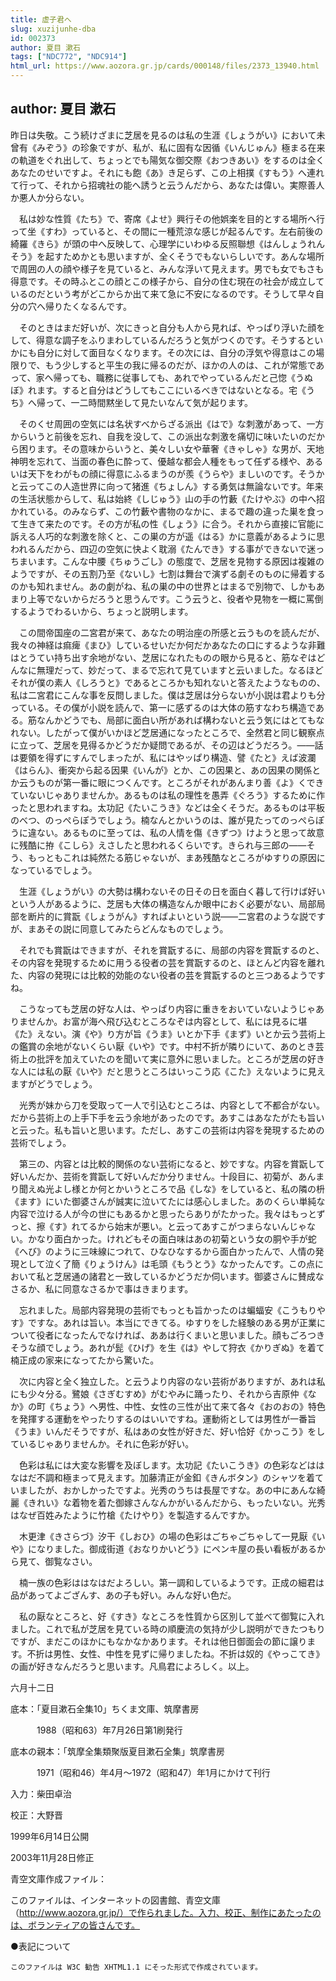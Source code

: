 ```yaml
---
title: 虚子君へ
slug: xuzijunhe-dba
id: 002373
author: 夏目 漱石
tags: ["NDC772", "NDC914"]
html_url: https://www.aozora.gr.jp/cards/000148/files/2373_13940.html
---
```


## author: 夏目 漱石

昨日は失敬。こう続けざまに芝居を見るのは私の生涯《しょうがい》において未曾有《みぞう》の珍象ですが、私が、私に固有な因循《いんじゅん》極まる在来の軌道をぐれ出して、ちょっとでも陽気な御交際《おつきあい》をするのは全くあなたのせいですよ。それにも飽《あ》き足らず、この上相撲《すもう》へ連れて行って、それから招魂社の能へ誘うと云うんだから、あなたは偉い。実際善人か悪人か分らない。

　私は妙な性質《たち》で、寄席《よせ》興行その他娯楽を目的とする場所へ行って坐《すわ》っていると、その間に一種荒涼な感じが起るんです。左右前後の綺羅《きら》が頭の中へ反映して、心理学にいわゆる反照聯想《はんしょうれんそう》を起すためかとも思いますが、全くそうでもないらしいです。あんな場所で周囲の人の顔や様子を見ていると、みんな浮いて見えます。男でも女でもさも得意です。その時ふとこの顔とこの様子から、自分の住む現在の社会が成立しているのだという考がどこからか出て来て急に不安になるのです。そうして早々自分の穴へ帰りたくなるんです。

　そのときはまだ好いが、次にきっと自分も人から見れば、やっぱり浮いた顔をして、得意な調子をふりまわしているんだろうと気がつくのです。そうするといかにも自分に対して面目なくなります。その次には、自分の浮気や得意はこの場限りで、もう少しすると平生の我に帰るのだが、ほかの人のは、これが常態であって、家へ帰っても、職務に従事しても、あれでやっているんだと己惚《うぬぼ》れます。すると自分はどうしてもここにいるべきではないとなる。宅《うち》へ帰って、一二時間黙坐して見たいなんて気が起ります。

　そのくせ周囲の空気には名状すべからざる派出《はで》な刺激があって、一方からいうと前後を忘れ、自我を没して、この派出な刺激を痛切に味いたいのだから困ります。その意味からいうと、美々しい女や華奢《きゃしゃ》な男が、天地神明を忘れて、当面の春色に酔って、優越な都会人種をもって任ずる様や、あるいは天下をわがもの顔に得意にふるまうのが羨《うらや》ましいのです。そうかと云ってこの人造世界に向って猪進《ちょしん》する勇気は無論ないです。年来の生活状態からして、私は始終《しじゅう》山の手の竹藪《たけやぶ》の中へ招かれている。のみならず、この竹藪や書物のなかに、まるで趣の違った巣を食って生きて来たのです。その方が私の性《しょう》に合う。それから直接に官能に訴える人巧的な刺激を除くと、この巣の方が遥《はる》かに意義があるように思われるんだから、四辺の空気に快よく耽溺《たんでき》する事ができないで迷っちまいます。こんな中腰《ちゅうごし》の態度で、芝居を見物する原因は複雑のようですが、その五割乃至《ないし》七割は舞台で演ずる劇そのものに帰着するのかも知れません。あの劇がね、私の巣の中の世界とはまるで別物で、しかもあまり上等でないからだろうと思うんです。こう云うと、役者や見物を一概に罵倒するようでわるいから、ちょっと説明します。

　この間帝国座の二宮君が来て、あなたの明治座の所感と云うものを読んだが、我々の神経は痲痺《まひ》しているせいだか何だかあなたの口にするような非難はとうてい持ち出す余地がない、芝居になれたものの眼から見ると、筋なぞはどんなに無理だって、妙だって、まるで忘れて見ていますと云いました。なるほどそれが僕の素人《しろうと》であるところかも知れないと答えたようなものの、私は二宮君にこんな事を反問しました。僕は芝居は分らないが小説は君よりも分っている。その僕が小説を読んで、第一に感ずるのは大体の筋すなわち構造である。筋なんかどうでも、局部に面白い所があれば構わないと云う気にはとてもなれない。したがって僕がいかほど芝居通になったところで、全然君と同じ観察点に立って、芝居を見得るかどうだか疑問であるが、その辺はどうだろう。――話は要領を得ずにすんでしまったが、私にはやッぱり構造、譬《たと》えば波瀾《はらん》、衝突から起る因果《いんが》とか、この因果と、あの因果の関係とか云うものが第一番に眼につくんです。ところがそれがあんまり善《よ》くできていないじゃありませんか。あるものは私の理性を愚弄《ぐろう》するために作ったと思われますね。太功記《たいこうき》などは全くそうだ。あるものは平板のべつ、のっぺらぽうでしょう。楠なんとかいうのは、誰が見たってのっぺらぽうに違ない。あるものに至っては、私の人情を傷《きずつ》けようと思って故意に残酷に拵《こしら》えさしたと思われるくらいです。きられ与三郎の――そう、もっともこれは純然たる筋じゃないが、まあ残酷なところがゆすりの原因になっているでしょう。

　生涯《しょうがい》の大勢は構わないその日その日を面白く暮して行けば好いという人があるように、芝居も大体の構造なんか眼中におく必要がない、局部局部を断片的に賞翫《しょうがん》すればよいという説――二宮君のような説ですが、まあその説に同意してみたらどんなものでしょう。

　それでも賞翫はできますが、それを賞翫するに、局部の内容を賞翫するのと、その内容を発現するために用うる役者の芸を賞翫するのと、ほとんど内容を離れた、内容の発現には比較的効能のない役者の芸を賞翫するのと三つあるようですね。

　こうなっても芝居の好な人は、やっぱり内容に重きをおいていないようじゃありませんか。お富が海へ飛び込むところなぞは内容として、私には見るに堪《た》えない。演《や》り方が旨《うま》いとか下手《まず》いとか云う芸術上の鑑賞の余地がないくらい厭《いや》です。中村不折が隣りにいて、あのとき芸術上の批評を加えていたのを聞いて実に意外に思いました。ところが芝居の好きな人には私の厭《いや》だと思うところはいっこう応《こた》えないように見えますがどうでしょう。

　光秀が妹から刀を受取って一人で引込むところは、内容として不都合がない。だから芸術上の上手下手を云う余地があったのです。あすこはあなたがたも旨いと云った。私も旨いと思います。ただし、あすこの芸術は内容を発現するための芸術でしょう。

　第三の、内容とは比較的関係のない芸術になると、妙ですな。内容を賞翫して好いんだか、芸術を賞翫して好いんだか分りません。十段目に、初菊が、あんまり聞えぬ光よし様とか何とかいうところで品《しな》をしていると、私の隣の枡《ます》にいた御婆さんが誠実に泣いてたには感心しました。あのくらい単純な内容で泣ける人が今の世にもあるかと思ったらありがたかった。我々はもっとずっと、擦《す》れてるから始末が悪い。と云ってあすこがつまらないんじゃない。かなり面白かった。けれどもその面白味はあの初菊という女の胴や手が蛇《へび》のように三味線につれて、ひなひなするから面白かったんで、人情の発現として泣く了簡《りょうけん》は毛頭《もうとう》なかったんです。この点において私と芝居通の諸君と一致しているかどうだか伺います。御婆さんに賛成なさるか、私に同意なさるかで事はきまります。

　忘れました。局部内容発現の芸術でもっとも旨かったのは蝙蝠安《こうもりやす》ですな。あれは旨い。本当にできてる。ゆすりをした経験のある男が正業について役者になったんでなければ、ああは行くまいと思いました。顔もごろつきそうな顔でしょう。あれが髭《ひげ》を生《は》やして狩衣《かりぎぬ》を着て楠正成の家来になってたから驚いた。

　次に内容と全く独立した。と云うより内容のない芸術がありますが、あれは私にも少々分る。鷺娘《さぎむすめ》がむやみに踊ったり、それから吉原仲《なか》の町《ちょう》へ男性、中性、女性の三性が出て来て各々《おのおの》特色を発揮する運動をやったりするのはいいですね。運動術としては男性が一番旨《うま》いんだそうですが、私はあの女性が好きだ、好い恰好《かっこう》をしているじゃありませんか。それに色彩が好い。

　色彩は私には大変な影響を及ぼします。太功記《たいこうき》の色彩などははなはだ不調和極まって見えます。加藤清正が金釦《きんボタン》のシャツを着ていましたが、おかしかったですよ。光秀のうちは長屋ですな。あの中にあんな綺麗《きれい》な着物を着た御嫁さんなんかがいるんだから、もったいない。光秀はなぜ百姓みたように竹槍《たけやり》を製造するんですか。

　木更津《きさらづ》汐干《しおひ》の場の色彩はごちゃごちゃして一見厭《いや》になりました。御成街道《おなりかいどう》にペンキ屋の長い看板があるから見て、御覧なさい。

　楠一族の色彩ははなはだよろしい。第一調和しているようです。正成の細君は品があってよござんす、あの子も好い。みんな好い色だ。

　私の厭なところと、好《すき》なところを性質から区別して並べて御覧に入れました。これで私が芝居を見ている時の順慶流の気持が少し説明ができたつもりですが、まだこのほかにもなかなかあります。それは他日御面会の節に譲ります。不折は男性、女性、中性を見ずに帰りましたね。不折は奴的《やっこてき》の画が好きなんだろうと思います。凡鳥君によろしく。以上。

六月十二日













底本：「夏目漱石全集10」ちくま文庫、筑摩書房


　　　1988（昭和63）年7月26日第1刷発行

底本の親本：「筑摩全集類聚版夏目漱石全集」筑摩書房

　　　1971（昭和46）年4月～1972（昭和47）年1月にかけて刊行

入力：柴田卓治

校正：大野晋

1999年6月14日公開

2003年11月28日修正

青空文庫作成ファイル：

このファイルは、インターネットの図書館、青空文庫（http://www.aozora.gr.jp/）で作られました。入力、校正、制作にあたったのは、ボランティアの皆さんです。









●表記について


	このファイルは W3C 勧告 XHTML1.1 にそった形式で作成されています。